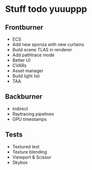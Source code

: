 # Stuff todo yuuuppp

## Frontburner

- ECS
- Add new sponza with new curtains
- Build scene TLAS in renderer
- Add pathtrace mode
- Better UI
- CVARs
- Asset manager
- Build light list
- TAA

## Backburner

- Indirect
- Raytracing pipelines
- GPU timestamps

## Tests

- Textured test
- Texture blending
- Viewport & Scissor
- Skybox
